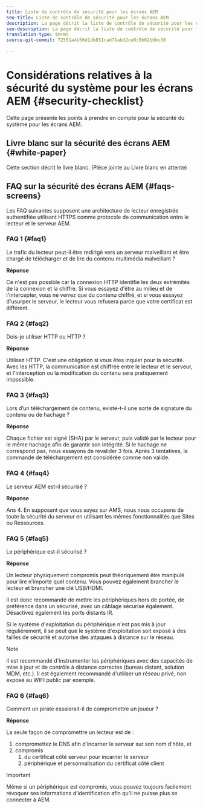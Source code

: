 ```yaml
---
title: Liste de contrôle de sécurité pour les écrans AEM
seo-title: Liste de contrôle de sécurité pour les écrans AEM
description: La page décrit la liste de contrôle de sécurité pour les écrans AEM
seo-description: La page décrit la liste de contrôle de sécurité pour les écrans AEM
translation-type: tm+mt
source-git-commit: 72551a4b56d1db851cad71abd2ce8c0b02bbbc30

---
```



# Considérations relatives à la sécurité du système pour les écrans AEM {#security-checklist}

Cette page présente les points à prendre en compte pour la sécurité du système pour les écrans AEM.


## Livre blanc sur la sécurité des écrans AEM {#white-paper}

Cette section décrit le livre blanc. (Pièce jointe au Livre blanc en attente)


## FAQ sur la sécurité des écrans AEM {#faqs-screens}

Les FAQ suivantes supposent une architecture de lecteur enregistrée authentifiée utilisant HTTPS comme protocole de communication entre le lecteur et le serveur AEM.

### FAQ 1 {#faq1}

Le trafic du lecteur peut-il être redirigé vers un serveur malveillant et être chargé de télécharger et de lire du contenu multimédia malveillant ?

**Réponse**

Ce n&#39;est pas possible car la connexion HTTP identifie les deux extrémités de la connexion et la chiffre. Si vous essayez d&#39;être au milieu et de l&#39;intercepter, vous ne verrez que du contenu chiffré, et si vous essayez d&#39;usurper le serveur, le lecteur vous refusera parce que votre certificat est différent.


### FAQ 2 {#faq2}

Dois-je utiliser HTTP ou HTTP ?

**Réponse**

Utilisez HTTP. C&#39;est une obligation si vous êtes inquiet pour la sécurité. Avec les HTTP, la communication est chiffrée entre le lecteur et le serveur, et l&#39;interception ou la modification du contenu sera pratiquement impossible.


### FAQ 3 {#faq3}

Lors d’un téléchargement de contenu, existe-t-il une sorte de signature du contenu ou de hachage ?

**Réponse**

Chaque fichier est signé (SHA) par le serveur, puis validé par le lecteur pour le même hachage afin de garantir son intégrité.
Si le hachage ne correspond pas, nous essayons de revalider 3 fois. Après 3 tentatives, la commande de téléchargement est considérée comme non valide.


### FAQ 4 {#faq4}

Le serveur AEM est-il sécurisé ?

**Réponse**

Ans 4. En supposant que vous soyez sur AMS, nous nous occupons de toute la sécurité du serveur en utilisant les mêmes fonctionnalités que Sites ou Ressources.


### FAQ 5 {#faq5}

Le périphérique est-il sécurisé ?

**Réponse**

Un lecteur physiquement compromis peut théoriquement être manipulé pour lire n’importe quel contenu. Vous pouvez également brancher le lecteur et brancher une clé USB/HDMI.

Il est donc recommandé de mettre les périphériques hors de portée, de préférence dans un sécurisé, avec un câblage sécurisé également. Désactivez également les ports distants IR.

Si le système d&#39;exploitation du périphérique n&#39;est pas mis à jour régulièrement, il se peut que le système d&#39;exploitation soit exposé à des failles de sécurité et autorise des attaques à distance sur le réseau.
>[!NOTE]
>Il est recommandé d&#39;instrumenter les périphériques avec des capacités de mise à jour et de contrôle à distance correctes (bureau distant, solution MDM, etc.). Il est également recommandé d&#39;utiliser un réseau privé, non exposé au WIFI public par exemple.


### FAQ 6 {#faq6}

Comment un pirate essaierait-il de compromettre un joueur ?

**Réponse**

La seule façon de compromettre un lecteur est de :

1. compromettez le DNS afin d’incarner le serveur sur son nom d’hôte, et
1. compromis
   1. du certificat côté serveur pour incarner le serveur
   1. périphérique et personnalisation du certificat côté client

>[!IMPORTANT]
>Même si un périphérique est compromis, vous pouvez toujours facilement révoquer ses informations d’identification afin qu’il ne puisse plus se connecter à AEM.





